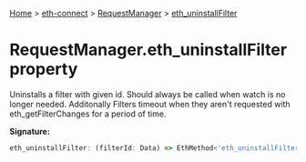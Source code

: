 [Home](./index) &gt; [eth-connect](./eth-connect.md) &gt; [RequestManager](./eth-connect.requestmanager.md) &gt; [eth\_uninstallFilter](./eth-connect.requestmanager.eth_uninstallfilter.md)

# RequestManager.eth\_uninstallFilter property

Uninstalls a filter with given id. Should always be called when watch is no longer needed. Additonally Filters timeout when they aren't requested with eth\_getFilterChanges for a period of time.

**Signature:**
```javascript
eth_uninstallFilter: (filterId: Data) => EthMethod<'eth_uninstallFilter'>
```
